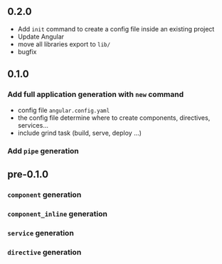 ## 0.2.0
* Add `init` command to create a config file inside an existing project
* Update Angular
* move all libraries export to `lib/`
* bugfix

## 0.1.0

### Add full application generation with `new` command
* config file `angular.config.yaml`
* the config file determine where to create components, directives, services...
* include grind task (build, serve, deploy ...)
### Add `pipe` generation

## pre-0.1.0

### `component` generation
### `component_inline` generation
### `service` generation
### `directive` generation